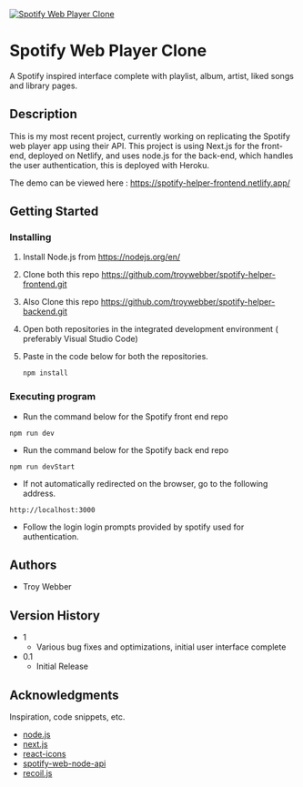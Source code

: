 [![Spotify Web Player Clone](https://i.ibb.co/Yb58hSp/project-screenshot.png)](https://spotify-helper-frontend.netlify.app/)

# Spotify Web Player Clone

A Spotify inspired interface complete with playlist, album, artist, liked songs and library pages.

## Description

This is my most recent project, currently working on replicating the Spotify web player app using their API. This project is using Next.js for the front-end, deployed on Netlify, and uses node.js for the back-end, which handles the user authentication, this is deployed with Heroku.

The demo can be viewed here : https://spotify-helper-frontend.netlify.app/

## Getting Started


### Installing

1. Install Node.js from https://nodejs.org/en/
2. Clone both this repo https://github.com/troywebber/spotify-helper-frontend.git
3. Also Clone this repo https://github.com/troywebber/spotify-helper-backend.git
4. Open both repositories in the integrated development environment ( preferably Visual Studio Code)
5. Paste in the code below for both the repositories.

    ```sh
    npm install
    ```

### Executing program

* Run the command below for the Spotify front end repo
```
npm run dev
```
* Run the command below for the Spotify back end repo
```
npm run devStart
```
* If not automatically redirected on the browser, go to the following address.
```
http://localhost:3000
```

* Follow the login login prompts provided by spotify used for authentication.
## Authors

* Troy Webber  

## Version History

* 1
    * Various bug fixes and optimizations, initial user interface complete
* 0.1
    * Initial Release



## Acknowledgments

Inspiration, code snippets, etc.
* [node.js](https://nodejs.org/en/)
* [next.js](https://nextjs.org/)
* [react-icons](https://github.com/react-icons/react-icons)
* [spotify-web-node-api](https://github.com/thelinmichael/spotify-web-api-node)
* [recoil.js](https://recoiljs.org/)

